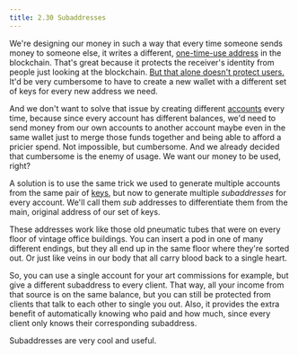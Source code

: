 ```yaml
---
title: 2.30 Subaddresses
---
```

We're designing our money in such a way that every time someone sends money to someone else, it writes a different, [one-time-use address](2.22-stealth_addresses.md) in the blockchain. That's great because it protects the receiver's identity from people just looking at the blockchain. [But that alone doesn't protect users.](2.23-address_reuse.md) It'd be very cumbersome to have to create a new wallet with a different set of keys for every new address we need.

And we don't want to solve that issue by creating different [accounts](2.29-accounts.md) every time, because since every account has different balances, we'd need to send money from our own accounts to another account maybe even in the same wallet just to merge those funds together and being able to afford a pricier spend. Not impossible, but cumbersome. And we already decided that cumbersome is the enemy of usage. We want our money to be used, right?

A solution is to use the same trick we used to generate multiple accounts from the same pair of [keys](2.15-keys.md), but now to generate multiple *subaddresses* for every account. We'll call them *sub* addresses to differentiate them from the main, original address of our set of keys.

These addresses work like those old pneumatic tubes that were on every floor of vintage office buildings. You can insert a pod in one of many different endings, but they all end up in the same floor where they're sorted out. Or just like veins in our body that all carry blood back to a single heart.

So, you can use a single account for your art commissions for example, but give a different subaddress to every client. That way, all your income from that source is on the same balance, but you can still be protected from clients that talk to each other to single you out. Also, it provides the extra benefit of automatically knowing who paid and how much, since every client only knows their corresponding subaddress.

Subaddresses are very cool and useful. 